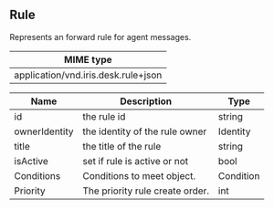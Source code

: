 ## Rule

Represents an forward rule for agent messages.

| MIME type                                 |
|-------------------------------------------|
| application/vnd.iris.desk.rule+json |

| Name                     | Description                                    | Type                         |
|--------------------------|------------------------------------------------|------------------------------|
| id                       | the rule id                                    | string                       |
| ownerIdentity            | the identity of the rule owner                 | Identity                     |
| title                    | the title of the rule                          | string                       |
| isActive                 | set if rule is active or not                   | bool                         |
| Conditions               | Conditions to meet object.                     | Condition                    |
| Priority                 | The priority rule create order.                | int                          |

